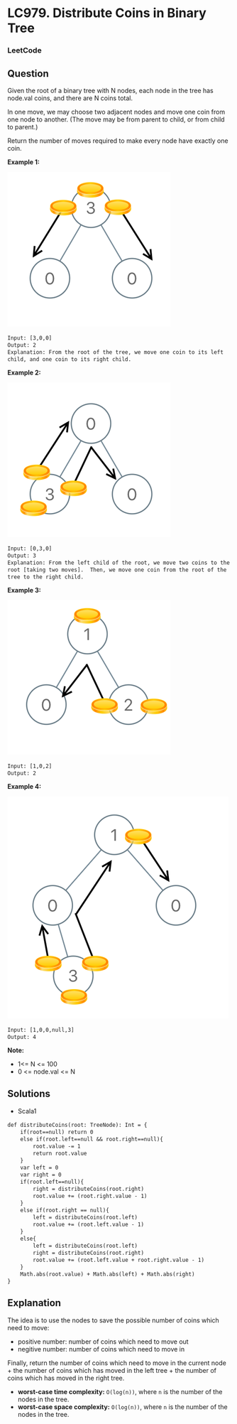 # LC979. Distribute Coins in Binary Tree

### LeetCode

## Question

Given the root of a binary tree with N nodes, each node in the tree has node.val coins, and there are N coins total.

In one move, we may choose two adjacent nodes and move one coin from one node to another.  (The move may be from parent to child, or from child to parent.)

Return the number of moves required to make every node have exactly one coin.

**Example 1:**

![LC979. Distribute Coins in Binary Tree](Images/LC979DistributeCoinsInBinaryTree1.png)
```
Input: [3,0,0]
Output: 2
Explanation: From the root of the tree, we move one coin to its left child, and one coin to its right child.
```

**Example 2:**

![LC979. Distribute Coins in Binary Tree](Images/LC979DistributeCoinsInBinaryTree2.png)
```
Input: [0,3,0]
Output: 3
Explanation: From the left child of the root, we move two coins to the root [taking two moves].  Then, we move one coin from the root of the tree to the right child.
```

**Example 3:**

![LC979. Distribute Coins in Binary Tree](Images/LC979DistributeCoinsInBinaryTree3.png)
```
Input: [1,0,2]
Output: 2
```

**Example 4:**

![LC979. Distribute Coins in Binary Tree](Images/LC979DistributeCoinsInBinaryTree4.png)
```
Input: [1,0,0,null,3]
Output: 4
``` 

**Note:**

* 1<= N <= 100
* 0 <= node.val <= N

## Solutions
* Scala1
```
def distributeCoins(root: TreeNode): Int = {
    if(root==null) return 0
    else if(root.left==null && root.right==null){
        root.value -= 1
        return root.value
    } 
    var left = 0
    var right = 0
    if(root.left==null){
        right = distributeCoins(root.right)
        root.value += (root.right.value - 1)
    }
    else if(root.right == null){
        left = distributeCoins(root.left)
        root.value += (root.left.value - 1)
    }  
    else{
        left = distributeCoins(root.left)
        right = distributeCoins(root.right)
        root.value += (root.left.value + root.right.value - 1)
    }
    Math.abs(root.value) + Math.abs(left) + Math.abs(right) 
}
```

## Explanation

The idea is to use the nodes to save the possible number of coins which need to move:

* positive number: number of coins which need to move out
* negitive number: number of coins which need to move in

Finally, return the number of coins which need to move in the current node + the number of coins which has moved in the left tree + the number of coins which has moved in the right tree.

* **worst-case time complexity:** `O(log(n))`, where `n` is the number of the nodes in the tree.
* **worst-case space complexity:** `O(log(n))`, where `n` is the number of the nodes in the tree.


